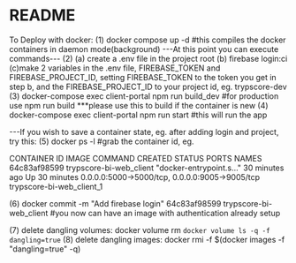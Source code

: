 # README #

To Deploy with docker:
(1) docker compose up -d #this compiles the docker containers in daemon mode(background)
---At this point you can execute commands---
(2)
    (a) create a .env file in the project root (b) firebase login:ci (c)make 2 variables in  the .env file, FIREBASE_TOKEN
    and FIREBASE_PROJECT_ID, setting FIREBASE_TOKEN to the token you get in step b, and the FIREBASE_PROJECT_ID to your project id, eg. trypscore-dev
(3) docker-compose exec  client-portal npm run build_dev #for production use npm run build  ***please use this to build if the container is new
(4) docker-compose exec client-portal npm run start #this will run the app


---If you wish to save a container state, eg. after adding login and project, try this:
(5) docker ps -l #grab the container id, eg. 

CONTAINER ID   IMAGE                     COMMAND                  CREATED          STATUS          PORTS                                            NAMES
64c83af98599   trypscore-bi-web_client   "docker-entrypoint.s…"   30 minutes ago   Up 30 minutes   0.0.0.0:5000->5000/tcp, 0.0.0.0:9005->9005/tcp   trypscore-bi-web_client_1

(6) docker commit -m "Add firebase login" 64c83af98599 trypscore-bi-web_client #you now can have an image with authentication already setup

(7) delete dangling volumes:
    docker volume rm `docker volume ls -q -f dangling=true`
(8) delete dangling images:
    docker rmi -f $(docker images -f "dangling=true" -q)